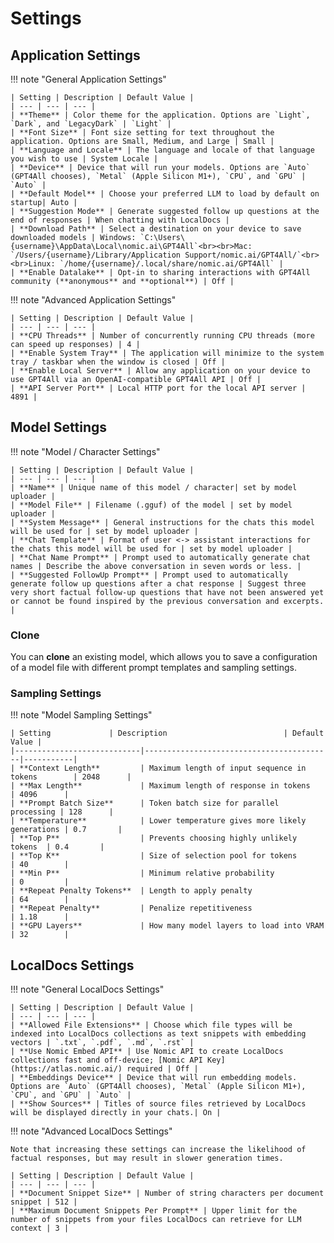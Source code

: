 # Settings

## Application Settings

!!! note "General Application Settings"

    | Setting | Description | Default Value |
    | --- | --- | --- |
    | **Theme** | Color theme for the application. Options are `Light`, `Dark`, and `LegacyDark` | `Light` |
    | **Font Size** | Font size setting for text throughout the application. Options are Small, Medium, and Large | Small |
    | **Language and Locale** | The language and locale of that language you wish to use | System Locale |
    | **Device** | Device that will run your models. Options are `Auto` (GPT4All chooses), `Metal` (Apple Silicon M1+), `CPU`, and `GPU` | `Auto` |
    | **Default Model** | Choose your preferred LLM to load by default on startup| Auto |
    | **Suggestion Mode** | Generate suggested follow up questions at the end of responses | When chatting with LocalDocs | 
    | **Download Path** | Select a destination on your device to save downloaded models | Windows: `C:\Users\{username}\AppData\Local\nomic.ai\GPT4All`<br><br>Mac: `/Users/{username}/Library/Application Support/nomic.ai/GPT4All/`<br><br>Linux: `/home/{username}/.local/share/nomic.ai/GPT4All` |
    | **Enable Datalake** | Opt-in to sharing interactions with GPT4All community (**anonymous** and **optional**) | Off |

!!! note "Advanced Application Settings"

    | Setting | Description | Default Value |
    | --- | --- | --- |
    | **CPU Threads** | Number of concurrently running CPU threads (more can speed up responses) | 4 |
    | **Enable System Tray** | The application will minimize to the system tray / taskbar when the window is closed | Off |
    | **Enable Local Server** | Allow any application on your device to use GPT4All via an OpenAI-compatible GPT4All API | Off |
    | **API Server Port** | Local HTTP port for the local API server | 4891 |

## Model Settings

!!! note "Model / Character Settings"

    | Setting | Description | Default Value |
    | --- | --- | --- |
    | **Name** | Unique name of this model / character| set by model uploader |
    | **Model File** | Filename (.gguf) of the model | set by model uploader |
    | **System Message** | General instructions for the chats this model will be used for | set by model uploader |
    | **Chat Template** | Format of user <-> assistant interactions for the chats this model will be used for | set by model uploader |
    | **Chat Name Prompt** | Prompt used to automatically generate chat names | Describe the above conversation in seven words or less. |
    | **Suggested FollowUp Prompt** | Prompt used to automatically generate follow up questions after a chat response | Suggest three very short factual follow-up questions that have not been answered yet or cannot be found inspired by the previous conversation and excerpts. |

### Clone

You can **clone** an existing model, which allows you to save a configuration of a model file with different prompt templates and sampling settings.

### Sampling Settings

!!! note "Model Sampling Settings"

    | Setting             | Description                          | Default Value |
    |----------------------------|------------------------------------------|-----------|
    | **Context Length**         | Maximum length of input sequence in tokens        | 2048      |
    | **Max Length**             | Maximum length of response in tokens     | 4096      |
    | **Prompt Batch Size**      | Token batch size for parallel processing | 128      |
    | **Temperature**            | Lower temperature gives more likely generations | 0.7       |
    | **Top P**                  | Prevents choosing highly unlikely tokens  | 0.4       |
    | **Top K**                  | Size of selection pool for tokens         | 40        |
    | **Min P**                  | Minimum relative probability              | 0         |
    | **Repeat Penalty Tokens**  | Length to apply penalty                   | 64        |
    | **Repeat Penalty**         | Penalize repetitiveness                   | 1.18      |
    | **GPU Layers**             | How many model layers to load into VRAM     | 32        |

## LocalDocs Settings

!!! note "General LocalDocs Settings"

    | Setting | Description | Default Value |
    | --- | --- | --- |
    | **Allowed File Extensions** | Choose which file types will be indexed into LocalDocs collections as text snippets with embedding vectors | `.txt`, `.pdf`, `.md`, `.rst` |
    | **Use Nomic Embed API** | Use Nomic API to create LocalDocs collections fast and off-device; [Nomic API Key](https://atlas.nomic.ai/) required | Off |
    | **Embeddings Device** | Device that will run embedding models. Options are `Auto` (GPT4All chooses), `Metal` (Apple Silicon M1+), `CPU`, and `GPU` | `Auto` |
    | **Show Sources** | Titles of source files retrieved by LocalDocs will be displayed directly in your chats.| On |

!!! note "Advanced LocalDocs Settings"

    Note that increasing these settings can increase the likelihood of factual responses, but may result in slower generation times.

    | Setting | Description | Default Value |
    | --- | --- | --- |
    | **Document Snippet Size** | Number of string characters per document snippet | 512 |
    | **Maximum Document Snippets Per Prompt** | Upper limit for the number of snippets from your files LocalDocs can retrieve for LLM context | 3 |
